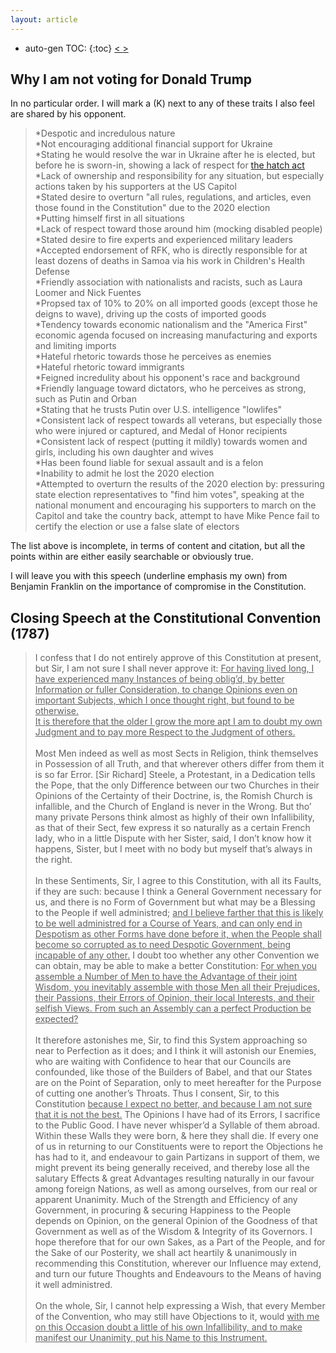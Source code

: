 ```yaml
---
layout: article
---
```

* auto-gen TOC:
{:toc}
<a class="prev" href="/articles/24tte"> < </a>
<a class="next" href="/articles/replacestart"> > </a>

## Why I am not voting for Donald Trump

In no particular order. I will mark a (K) next to any of these traits I also feel are shared by his opponent.

>*Despotic and incredulous nature  
>*Not encouraging additional financial support for Ukraine  
>*Stating he would resolve the war in Ukraine after he is elected, but before he is sworn-in, showing a lack of respect for [the hatch act](https://en.wikipedia.org/wiki/Hatch_Act)  
>*Lack of ownership and responsibility for any situation, but especially actions taken by his supporters at the US Capitol  
>*Stated desire to overturn "all rules, regulations, and articles, even those found in the Constitution" due to the 2020 election  
>*Putting himself first in all situations  
>*Lack of respect toward those around him (mocking disabled people)  
>*Stated desire to fire experts and experienced military leaders  
>*Accepted endorsement of RFK, who is directly responsible for at least dozens of deaths in Samoa via his work in Children's Health Defense  
>*Friendly association with nationalists and racists, such as Laura Loomer and Nick Fuentes  
>*Propsed tax of 10% to 20% on all imported goods (except those he deigns to wave), driving up the costs of imported goods  
>*Tendency towards economic nationalism and the "America First" economic agenda focused on increasing manufacturing and exports and limiting imports  
>*Hateful rhetoric towards those he perceives as enemies  
>*Hateful rhetoric toward immigrants  
>*Feigned incredulity about his opponent's race and background  
>*Friendly language toward dictators, who he perceives as strong, such as Putin and Orban  
>*Stating that he trusts Putin over U.S. intelligence "lowlifes"  
>*Consistent lack of respect towards all veterans, but especially those who were injured or captured, and Medal of Honor recipients  
>*Consistent lack of respect (putting it mildly) towards women and girls, including his own daughter and wives  
>*Has been found liable for sexual assault and is a felon  
>*Inability to admit he lost the 2020 election  
>*Attempted to overturn the results of the 2020 election by: pressuring state election representatives to "find him votes", speaking at the national monument and encouraging his supporters to march on the Capitol and take the country back, attempt to have Mike Pence fail to certify the election or use a false slate of electors


The list above is incomplete, in terms of content and citation, but all the points within are either easily searchable or obviously true.

I will leave you with this speech (underline emphasis my own) from Benjamin Franklin on the importance of compromise in the Constitution.

## Closing Speech at the Constitutional Convention (1787)
 
>I confess that I do not entirely approve of this Constitution at present, but Sir, I am not sure I shall never approve it: <u>For having lived long, I have experienced many Instances of being oblig’d, by better Information or fuller Consideration, to change Opinions even on important Subjects, which I once thought right, but found to be otherwise.  
>It is therefore that the older I grow the more apt I am to doubt my own Judgment and to pay more Respect to the Judgment of others.</u>  <br><br>
>Most Men indeed as well as most Sects in Religion, think themselves in Possession of all Truth, and that wherever others differ from them it is so far Error. [Sir Richard] Steele, a Protestant, in a Dedication tells the Pope, that the only Difference between our two Churches in their Opinions of the Certainty of their Doctrine, is, the Romish Church is infallible, and the Church of England is never in the Wrong. But tho’ many private Persons think almost as highly of their own Infallibility, as that of their Sect, few express it so naturally as a certain French lady, who in a little Dispute with her Sister, said, I don’t know how it happens, Sister, but I meet with no body but myself that’s always in the right.  <br><br>
>In these Sentiments, Sir, I agree to this Constitution, with all its Faults, if they are such: because I think a General Government necessary for us, and there is no Form of Government but what may be a Blessing to the People if well administred; <u>and I believe farther that this is likely to be well administred for a Course of Years, and can only end in Despotism as other Forms have done before it, when the People shall become so corrupted as to need Despotic Government, being incapable of any other.</u> I doubt too whether any other Convention we can obtain, may be able to make a better Constitution: <u>For when you assemble a Number of Men to have the Advantage of their joint Wisdom, you inevitably assemble with those Men all their Prejudices, their Passions, their Errors of Opinion, their local Interests, and their selfish Views. From such an Assembly can a perfect Production be expected?</u> <br><br>
It therefore astonishes me, Sir, to find this System approaching so near to Perfection as it does; and I think it will astonish our Enemies, who are waiting with Confidence to hear that our Councils are confounded, like those of the Builders of Babel, and that our States are on the Point of Separation, only to meet hereafter for the Purpose of cutting one another’s Throats. Thus I consent, Sir, to this Constitution <u>because I expect no better, and because I am not sure that it is not the best.</u> The Opinions I have had of its Errors, I sacrifice to the Public Good. I have never whisper’d a Syllable of them abroad. Within these Walls they were born, & here they shall die. If every one of us in returning to our Constituents were to report the Objections he has had to it, and endeavour to gain Partizans in support of them, we might prevent its being generally received, and thereby lose all the salutary Effects & great Advantages resulting naturally in our favour among foreign Nations, as well as among ourselves, from our real or apparent Unanimity. Much of the Strength and Efficiency of any Government, in procuring & securing Happiness to the People depends on Opinion, on the general Opinion of the Goodness of that Government as well as of the Wisdom & Integrity of its Governors. I hope therefore that for our own Sakes, as a Part of the People, and for the Sake of our Posterity, we shall act heartily & unanimously in recommending this Constitution, wherever our Influence may extend, and turn our future Thoughts and Endeavours to the Means of having it well administred.  <br><br>
>On the whole, Sir, I cannot help expressing a Wish, that every Member of the Convention, who may still have Objections to it, would <u>with me on this Occasion doubt a little of his own Infallibility, and to make manifest our Unanimity, put his Name to this Instrument.</u>
